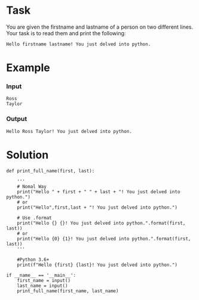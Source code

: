 # Task
You are given the firstname and lastname of a person on two different lines. Your task is to read them and print the following:
```
Hello firstname lastname! You just delved into python.
```

# Example
### Input
```
Ross
Taylor
```
### Output
```
Hello Ross Taylor! You just delved into python.
```

# Solution

```
def print_full_name(first, last):

    '''
    # Nomal Way
    print("Hello " + first + " " + last + "! You just delved into python.")
    # or
    print("Hello",first,last + "! You just delved into python.")
    
    # Use .format
    print("Hello {} {}! You just delved into python.".format(first, last))
    # or
    print("Hello {0} {1}! You just delved into python.".format(first, last))
    '''
    
    #Python 3.6+
    print(f"Hello {first} {last}! You just delved into python.")
    
if __name__ == '__main__':
    first_name = input()
    last_name = input()
    print_full_name(first_name, last_name)
```